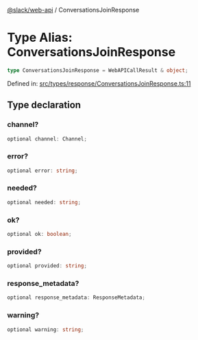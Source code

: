 [@slack/web-api](../index.md) / ConversationsJoinResponse

# Type Alias: ConversationsJoinResponse

```ts
type ConversationsJoinResponse = WebAPICallResult & object;
```

Defined in: [src/types/response/ConversationsJoinResponse.ts:11](https://github.com/slackapi/node-slack-sdk/blob/main/packages/web-api/src/types/response/ConversationsJoinResponse.ts#L11)

## Type declaration

### channel?

```ts
optional channel: Channel;
```

### error?

```ts
optional error: string;
```

### needed?

```ts
optional needed: string;
```

### ok?

```ts
optional ok: boolean;
```

### provided?

```ts
optional provided: string;
```

### response\_metadata?

```ts
optional response_metadata: ResponseMetadata;
```

### warning?

```ts
optional warning: string;
```
